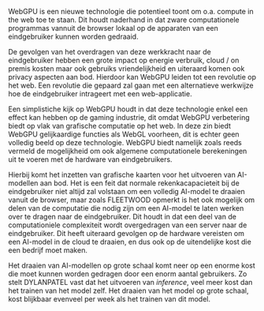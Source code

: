 WebGPU is een nieuwe technologie die potentieel toont om o.a. compute in the web toe te staan. Dit houdt naderhand in dat zware computationele programmas vannuit de browser lokaal op de apparaten van een eindgebruiker kunnen worden gedraaid.

De gevolgen van het overdragen van deze werkkracht naar de eindgebruiker hebben een grote impact op energie verbruik, cloud / on premis kosten maar ook gebruiks vriendelijkheid en uiteraard komen ook privacy aspecten aan bod. Hierdoor kan WebGPU leiden tot een revolutie op het web. Een revolutie die gepaard zal gaan met een alternatieve werkwijze hoe de eindgebruiker intrageert met een web-applicatie.

Een simplistiche kijk op WebGPU houdt in dat deze technologie enkel een effect kan hebben op de gaming industrie, dit omdat WebGPU verbetering biedt op vlak van grafische computatie op het web. In deze zin biedt WebGPU gelijkaardige functies als WebGL voorheen, dit is echter geen volledig beeld op deze technologie. WebGPU biedt namelijk zoals reeds vermeld de mogelijkheid om ook algemene computationele berekeningen uit te voeren met de hardware van eindgebruikers.



Hierbij komt het inzetten van grafische kaarten voor het uitvoeren van AI-modellen aan bod. Het is een feit dat normale rekenkacapacieteit bij de eindgebruiker niet altijd zal volstaan om een volledig AI-model te draaien vanuit de browser, maar zoals FLEETWOOD opmerkt is het ook mogelijk om delen van de computatie die nodig zijn om een AI-model te laten werken over te dragen naar de eindgebruiker. Dit houdt in dat een deel van de computationiele complexiteit wordt overgedragen van een server naar de eindgebruiker. Dit heeft uiteraard gevolgen op de hardware vereisten om een AI-model in de cloud te draaien, en dus ook op de uitendelijke kost die een bedrijf moet maken.

Het draaien van AI-modellen op grote schaal komt neer op een enorme kost die moet kunnen worden gedragen door een enorm aantal gebruikers. Zo stelt DYLANPATEL vast dat het uitvoeren van *inference*, veel meer kost dan het trainen van het model zelf. Het draaien van het model op grote schaal, kost blijkbaar evenveel per week als het trainen van dit model.